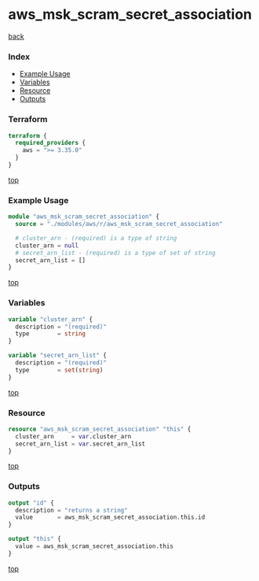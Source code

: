 # aws_msk_scram_secret_association

[back](../aws.md)

### Index

- [Example Usage](#example-usage)
- [Variables](#variables)
- [Resource](#resource)
- [Outputs](#outputs)

### Terraform

```terraform
terraform {
  required_providers {
    aws = ">= 3.35.0"
  }
}
```

[top](#index)

### Example Usage

```terraform
module "aws_msk_scram_secret_association" {
  source = "./modules/aws/r/aws_msk_scram_secret_association"

  # cluster_arn - (required) is a type of string
  cluster_arn = null
  # secret_arn_list - (required) is a type of set of string
  secret_arn_list = []
}
```

[top](#index)

### Variables

```terraform
variable "cluster_arn" {
  description = "(required)"
  type        = string
}

variable "secret_arn_list" {
  description = "(required)"
  type        = set(string)
}
```

[top](#index)

### Resource

```terraform
resource "aws_msk_scram_secret_association" "this" {
  cluster_arn     = var.cluster_arn
  secret_arn_list = var.secret_arn_list
}
```

[top](#index)

### Outputs

```terraform
output "id" {
  description = "returns a string"
  value       = aws_msk_scram_secret_association.this.id
}

output "this" {
  value = aws_msk_scram_secret_association.this
}
```

[top](#index)